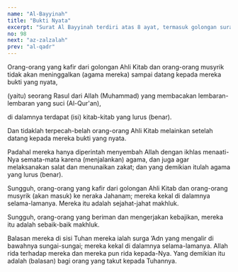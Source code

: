 ```yaml
---
name: "Al-Bayyinah"
title: "Bukti Nyata"
excerpt: "Surat Al Bayyinah terdiri atas 8 ayat, termasuk golongan surat-surat Madaniyyah, diturunkan sesudah surat Ath Thalaq. Dinamai Al Bayyinah (bukti yang nyata) diambil dari perkataan Al Bayyinah yang terdapat pada ayat pertama surat ini."
no: 98
next: "az-zalzalah"
prev: "al-qadr"
---
```


<span id='1' class='verse' title="QS Al-Bayyinah: 1">Orang-orang yang kafir dari golongan Ahli Kitab dan orang-orang musyrik tidak akan meninggalkan (agama mereka) sampai datang kepada mereka bukti yang nyata,</span>

<span id='2' class='verse' title="QS Al-Bayyinah: 2">(yaitu) seorang Rasul dari Allah (Muhammad) yang membacakan lembaran-lembaran yang suci (Al-Qur'an),</span>

<span id='3' class='verse' title="QS Al-Bayyinah: 3">di dalamnya terdapat (isi) kitab-kitab yang lurus (benar).</span>

<span id='4' class='verse' title="QS Al-Bayyinah: 4">Dan tidaklah terpecah-belah orang-orang Ahli Kitab melainkan setelah datang kepada mereka bukti yang nyata.</span>

<span id='5' class='verse' title="QS Al-Bayyinah: 5">Padahal mereka hanya diperintah menyembah Allah dengan ikhlas menaati-Nya semata-mata karena (menjalankan) agama, dan juga agar melaksanakan salat dan menunaikan zakat; dan yang demikian itulah agama yang lurus (benar).</span>

<span id='6' class='verse' title="QS Al-Bayyinah: 6">Sungguh, orang-orang yang kafir dari golongan Ahli Kitab dan orang-orang musyrik (akan masuk) ke neraka Jahanam; mereka kekal di dalamnya selama-lamanya. Mereka itu adalah sejahat-jahat makhluk.</span>

<span id='7' class='verse' title="QS Al-Bayyinah: 7">Sungguh, orang-orang yang beriman dan mengerjakan kebajikan, mereka itu adalah sebaik-baik makhluk.</span>

<span id='8' class='verse' title="QS Al-Bayyinah: 8">Balasan mereka di sisi Tuhan mereka ialah surga ’Adn yang mengalir di bawahnya sungai-sungai; mereka kekal di dalamnya selama-lamanya. Allah rida terhadap mereka dan mereka pun rida kepada-Nya. Yang demikian itu adalah (balasan) bagi orang yang takut kepada Tuhannya.</span>
